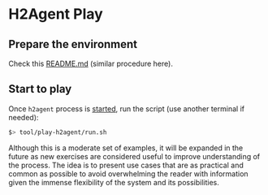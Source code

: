 # H2Agent Play

## Prepare the environment

Check this [README.md](../tools/questions-and-answers/README.md#Prepare-the-environment) (similar procedure here).

## Start to play

Once `h2agent` process is [started](#Prepare-the-environment), run the script (use another terminal if needed):

```bash
$> tool/play-h2agent/run.sh
```

Although this is a moderate set of examples, it will be expanded in the future as new exercises are considered useful to improve understanding of the process. The idea is to present use cases that are as practical and common as possible to avoid overwhelming the reader with information given the immense flexibility of the system and its possibilities.

